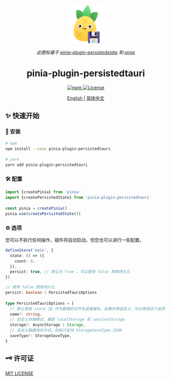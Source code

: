 <p align="center">
    <img src="./docs/images/logo.png" width="120" height="120" alt="logo">
</p>

<p align="center">
    <i>此图标基于
    <a href="https://prazdevs.github.io/pinia-plugin-persistedstate/">pinia-plugin-persistedstate</a>
    和 
    <a href="https://pinia.vuejs.org/">pinia</a></i>
</p>

<h1 align="center">pinia-plugin-persistedtauri</h1>

<p align="center">
  <a href="https://www.npmjs.com/package/pinia-plugin-persistedtauri">
    <img alt="npm" src="https://img.shields.io/npm/v/pinia-plugin-persistedtauri?color=%23c12127&label=pinia-plugin-persistedtaur&logo=npm" />
  </a>
  <a href="https://github.com/xiaochen0517/pinia-plugin-persistedtauri/blob/master/LICENSE">
    <img alt="License" src="https://img.shields.io/github/license/prazdevs/pinia-plugin-persistedstate?color=%233da639&logo=open%20source%20initiative" />
  </a>
</p>

<p align="center">
  <a href="./README.md" alt="pinia-plugin-persistedtauri english docs" >
    English
  </a>
  |
  <a href="./README-zh.md" alt="pinia-plugin-persistedtauri chinese docs" >
    简体中文
  </a>
</p>

## ✨ 快速开始

### 🚚 安装

```bash
# npm
npm install --save pinia-plugin-persistedtauri

# yarn
yarn add pinia-plugin-persistedtauri
```

### 🛠 配置

```ts
import {createPinia} from 'pinia'
import {createPersistedState} from 'pinia-plugin-persistedtauri'

const pinia = createPinia()
pinia.use(createPersistedState())
```

### ⚙️ 选项

您可以不执行任何操作，插件将自动启动，但您也可以进行一些配置。

```ts
defineStore('main', {
  state: () => ({
    count: 0,
  }),
  persist: true, // 默认为 true ，可以使用 false 禁用持久化
})
```

```ts
// 使用 false 禁用持久化
persist: boolean | PersistedTauriOptions

type PersistedTauriOptions = {
  // 默认使用 store ID 作为数据的文件名或者键名，如果你想自定义，可以使用这个选项
  name?: string,
  // 自定义存储模式，兼容 localStorage 和 sessionStorage
  storage?: AsyncStorage | Storage,
  // 自定义数据保存方式，目前只支持 StorageSaveType.JSON
  saveType?: StorageSaveType,
}
```

## 🗝️ 许可证

[MIT LICENSE](./LICENSE)


